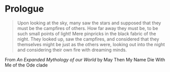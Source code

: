 # Prologue

> Upon looking at the sky, many saw the stars and supposed that they must be the campfires of others. How far away they must be, to be such small points of light! Mere pinpricks in the black fabric of the night. They looked up, saw the campfires, and considered that they themselves might be just as the others were, looking out into the night and considering their own fire with dreaming minds.

From *An Expanded Mythology of our World* by May Then My Name Die With Me of the Ode clade

